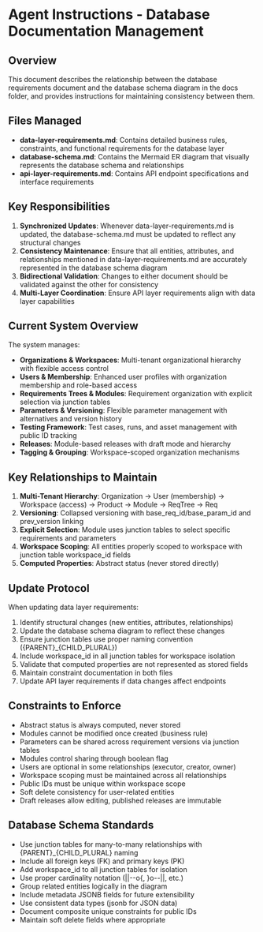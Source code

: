 # Agent Instructions - Database Documentation Management

## Overview
This document describes the relationship between the database requirements document and the database schema diagram in the docs folder, and provides instructions for maintaining consistency between them.

## Files Managed
- **data-layer-requirements.md**: Contains detailed business rules, constraints, and functional requirements for the database layer
- **database-schema.md**: Contains the Mermaid ER diagram that visually represents the database schema and relationships
- **api-layer-requirements.md**: Contains API endpoint specifications and interface requirements

## Key Responsibilities
1. **Synchronized Updates**: Whenever data-layer-requirements.md is updated, the database-schema.md must be updated to reflect any structural changes
2. **Consistency Maintenance**: Ensure that all entities, attributes, and relationships mentioned in data-layer-requirements.md are accurately represented in the database schema diagram
3. **Bidirectional Validation**: Changes to either document should be validated against the other for consistency
4. **Multi-Layer Coordination**: Ensure API layer requirements align with data layer capabilities

## Current System Overview
The system manages:
- **Organizations & Workspaces**: Multi-tenant organizational hierarchy with flexible access control
- **Users & Membership**: Enhanced user profiles with organization membership and role-based access
- **Requirements Trees & Modules**: Requirement organization with explicit selection via junction tables
- **Parameters & Versioning**: Flexible parameter management with alternatives and version history
- **Testing Framework**: Test cases, runs, and asset management with public ID tracking
- **Releases**: Module-based releases with draft mode and hierarchy
- **Tagging & Grouping**: Workspace-scoped organization mechanisms

## Key Relationships to Maintain
1. **Multi-Tenant Hierarchy**: Organization → User (membership) → Workspace (access) → Product → Module → ReqTree → Req
2. **Versioning**: Collapsed versioning with base_req_id/base_param_id and prev_version linking
3. **Explicit Selection**: Module uses junction tables to select specific requirements and parameters
4. **Workspace Scoping**: All entities properly scoped to workspace with junction table workspace_id fields
5. **Computed Properties**: Abstract status (never stored directly)

## Update Protocol
When updating data layer requirements:
1. Identify structural changes (new entities, attributes, relationships)
2. Update the database schema diagram to reflect these changes
3. Ensure junction tables use proper naming convention ({PARENT}_{CHILD_PLURAL})
4. Include workspace_id in all junction tables for workspace isolation
5. Validate that computed properties are not represented as stored fields
6. Maintain constraint documentation in both files
7. Update API layer requirements if data changes affect endpoints

## Constraints to Enforce
- Abstract status is always computed, never stored
- Modules cannot be modified once created (business rule)
- Parameters can be shared across requirement versions via junction tables
- Modules control sharing through boolean flag
- Users are optional in some relationships (executor, creator, owner)
- Workspace scoping must be maintained across all relationships
- Public IDs must be unique within workspace scope
- Soft delete consistency for user-related entities
- Draft releases allow editing, published releases are immutable

## Database Schema Standards
- Use junction tables for many-to-many relationships with {PARENT}_{CHILD_PLURAL} naming
- Include all foreign keys (FK) and primary keys (PK)
- Add workspace_id to all junction tables for isolation
- Use proper cardinality notation (||--o{, }o--||, etc.)
- Group related entities logically in the diagram
- Include metadata JSONB fields for future extensibility
- Use consistent data types (jsonb for JSON data)
- Document composite unique constraints for public IDs
- Maintain soft delete fields where appropriate